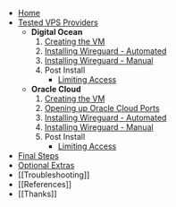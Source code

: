 * [Home](Home)
* [Tested VPS Providers](Supported-VPS-Providers)
  * **Digital Ocean**
    1. [Creating the VM](Digital-Ocean-(Creating))
    2. [Installing Wireguard - Automated](Digital-Ocean-(Automatic-Installer-Script))
    3. [Installing Wireguard - Manual](Digital-Ocean-(Manual-Installation))
    4. Post Install
       * [Limiting Access](Digital-Ocean-(Limiting-Access))
  * **Oracle Cloud**
    1. [Creating the VM](Oracle-Cloud-(Creating))
    2. [Opening up Oracle Cloud Ports](Oracle-Cloud--(Opening-Up-Ports))
    3. [Installing Wireguard - Automated](Oracle-Cloud-(Automatic-Installer-Script))
    4. [Installing Wireguard - Manual](Oracle-Cloud-(Manual-Installation))
    5. Post Install
       * [Limiting Access]()
* [Final Steps](Final-Steps)
* [Optional Extras](Optional-Extras)
* [[Troubleshooting]]
* [[References]]
* [[Thanks]]